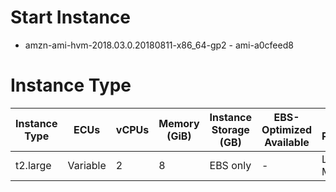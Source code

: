 # Start Instance
* amzn-ami-hvm-2018.03.0.20180811-x86_64-gp2 - ami-a0cfeed8
# Instance Type
| Instance Type | ECUs | vCPUs | Memory (GiB) | Instance Storage (GB) | EBS-Optimized Available | Network Performance |
| ----------- | ----------- | ----------- | ----------- | ----------- | ----------- | ----------- |
| t2.large |	Variable |	2 |	8	| EBS only	| -	 | Low to Moderate |
